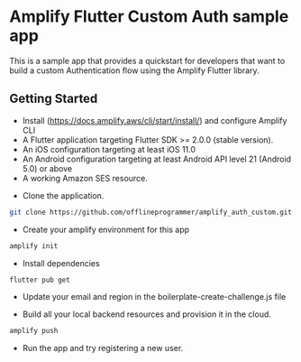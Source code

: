 # Amplify Flutter Custom Auth sample app

This is a sample app that provides a quickstart for developers that want to build a custom Authentication flow using the Amplify Flutter library.

## Getting Started
* Install (https://docs.amplify.aws/cli/start/install/) and configure Amplify CLI
* A Flutter application targeting Flutter SDK >= 2.0.0 (stable version).
* An iOS configuration targeting at least iOS 11.0
* An Android configuration targeting at least Android API level 21 (Android 5.0) or above
* A working Amazon SES resource.


- Clone the application.

```bash
git clone https://github.com/offlineprogrammer/amplify_auth_custom.git
```

- Create your amplify environment for this app

```bash
amplify init
```

- Install dependencies

```bash
flutter pub get
```

- Update your email and region in the boilerplate-create-challenge.js file


- Build all your local backend resources and provision it in the cloud.

```bash
amplify push
```

- Run the app and try registering a new user.
